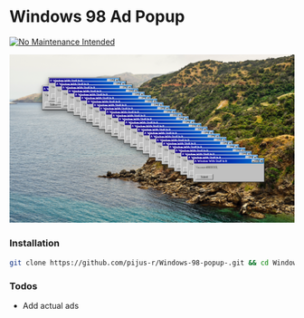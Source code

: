 # Windows 98 Ad Popup
[![No Maintenance Intended](http://unmaintained.tech/badge.svg)](http://unmaintained.tech/)

  ![alt text](https://github.com/pijus-r/Windows-98-popup-/blob/master/screen.png?raw=true)
  

### Installation

 ```sh
 git clone https://github.com/pijus-r/Windows-98-popup-.git && cd Windows-98-popup- && npm install && npm start 
```

### Todos

 - Add actual ads
 
